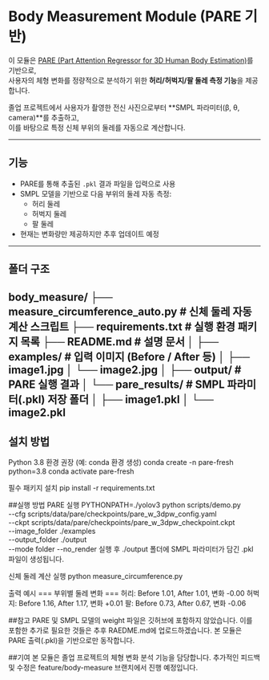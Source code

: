 # Body Measurement Module (PARE 기반)

이 모듈은 [PARE (Part Attention Regressor for 3D Human Body Estimation)](https://github.com/mkocabas/PARE)를 기반으로,  
사용자의 체형 변화를 정량적으로 분석하기 위한 **허리/허벅지/팔 둘레 측정 기능**을 제공합니다.  

졸업 프로젝트에서 사용자가 촬영한 전신 사진으로부터 **SMPL 파라미터(β, θ, camera)**를 추출하고,  
이를 바탕으로 특정 신체 부위의 둘레를 자동으로 계산합니다.

---

##  기능
- PARE를 통해 추출된 `.pkl` 결과 파일을 입력으로 사용
- SMPL 모델을 기반으로 다음 부위의 둘레 자동 측정:
  - 허리 둘레
  - 허벅지 둘레
  - 팔 둘레
- 현재는 변화량만 제공하지만 추후 업데이트 예정

---

##  폴더 구조
body_measure/
├── measure_circumference_auto.py   # 신체 둘레 자동 계산 스크립트
├── requirements.txt                # 실행 환경 패키지 목록
├── README.md                       # 설명 문서
│
├── examples/                       # 입력 이미지 (Before / After 등)
│   ├── image1.jpg
│   └── image2.jpg
│
├── output/                         # PARE 실행 결과
│   └── pare_results/               # SMPL 파라미터(.pkl) 저장 폴더
│       ├── image1.pkl
│       └── image2.pkl
---

## 설치 방법
Python 3.8 환경 권장
(예: conda 환경 생성)
conda create -n pare-fresh python=3.8
conda activate pare-fresh

필수 패키지 설치
pip install -r requirements.txt


##실행 방법
PARE 실행
PYTHONPATH=./yolov3 python scripts/demo.py \
  --cfg scripts/data/pare/checkpoints/pare_w_3dpw_config.yaml \
  --ckpt scripts/data/pare/checkpoints/pare_w_3dpw_checkpoint.ckpt \
  --image_folder ./examples \
  --output_folder ./output \
  --mode folder --no_render
실행 후 ./output 폴더에 SMPL 파라미터가 담긴 .pkl 파일이 생성됩니다.

신체 둘레 계산 실행
python measure_circumference.py

출력 예시
=== 부위별 둘레 변화 ===
허리: Before 1.01, After 1.01, 변화 -0.00
허벅지: Before 1.16, After 1.17, 변화 +0.01
팔: Before 0.73, After 0.67, 변화 -0.06

##참고
PARE 및 SMPL 모델의 weight 파일은 깃허브에 포함하지 않았습니다.
이를 포함한 추가로 필요한 것들은 추후 RAEDME.md에 업로드하겠습니다.
본 모듈은 PARE 출력(.pkl)을 기반으로만 동작합니다.

##기여
본 모듈은 졸업 프로젝트의 체형 변화 분석 기능을 담당합니다.
추가적인 피드백 및 수정은 feature/body-measure 브랜치에서 진행 예정입니다.
